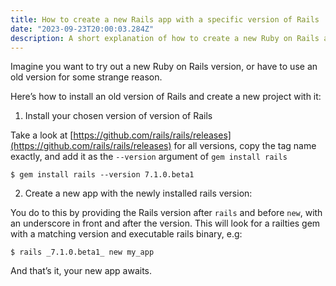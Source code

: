```yaml
---
title: How to create a new Rails app with a specific version of Rails
date: "2023-09-23T20:00:03.284Z"
description: A short explanation of how to create a new Ruby on Rails app with a specific version of Ruby on Rails
---
```


Imagine you want to try out a new Ruby on Rails version, or have to use an old version for some strange reason. 

Here’s how to install an old version of Rails and create a new project with it:

1. Install your chosen version of version of Rails

Take a look at [https://github.com/rails/rails/releases](https://github.com/rails/rails/releases) for all versions, copy the tag name exactly, and add it as the `--version` argument of `gem install rails`

`$ gem install rails --version 7.1.0.beta1`

2. Create a new app with the newly installed rails version:

You do to this by providing the Rails version after `rails` and before `new`, with an underscore in front and after the version. This will look for a railties gem with a matching version and executable rails binary, e.g:

`$ rails _7.1.0.beta1_ new my_app`

And that’s it, your new app awaits.